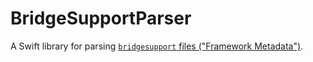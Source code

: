 # BridgeSupportParser

A Swift library for parsing [`bridgesupport` files ("Framework Metadata")](https://developer.apple.com/library/archive/documentation/Cocoa/Conceptual/RubyPythonCocoa/Articles/GenerateFrameworkMetadata.html).
